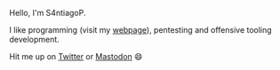 Hello, I'm S4ntiagoP.

I like programming (visit my [webpage](http://127.0.0.1:8000/index.html)), pentesting and offensive tooling development.  

Hit me up on [Twitter](https://twitter.com/s4ntiago_p) or [Mastodon](https://infosec.exchange/@S4ntiagoP) 😄
